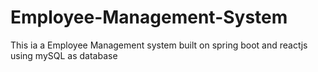 # Employee-Management-System
This ia a Employee Management system built on spring boot and reactjs using mySQL as database
